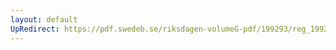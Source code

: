 ```yaml
---
layout: default
UpRedirect: https://pdf.swedeb.se/riksdagen-volumeG-pdf/199293/reg_199293/reg_199293_0221.pdf
---
```

